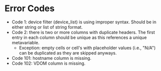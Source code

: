 # Error Codes
* Code 1: device filter (device_list) is using improper syntax.  Should be in either string or list of string format.
* Code 2: there is two or more columns with duplicate headers.  The first entry in each column should be unique as this
references a unique metavariable.
    * Exception: empty cells or cell's with placeholder values (i.e., "N/A") can
be duplicated as they are skipped anyways.
* Code 101: hostname column is missing.
* Code 102: VDOM column is missing.  